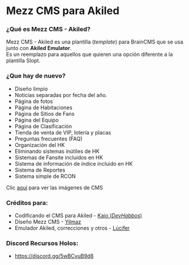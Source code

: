 # Mezz CMS para Akiled

### ¿Qué es Mezz CMS - Akiled?
Mezz CMS - Akiled es una plantilla (*template*) para BrainCMS que se usa junto con **Akiled Emulator**. <br>
Es un reemplazo para aquellos que quieren una opción diferente a la plantilla Slopt.

### ¿Que hay de nuevo?
* Diseño limpio
* Noticias separadas por fecha del año.
* Página de fotos
* Página de Habitaciones
* Página de Sítios de Fans
* Página del Equipo
* Página de Clasificación
* Tienda de venta de VIP, lotería y placas
* Preguntas frecuentes (FAQ)
* Organización del HK
* Eliminando sistemas inútiles de HK
* Sistemas de Fansite incluidos en HK
* Sistema de información de índice incluido en HK
* Sistema de Reportes
* Sistema simple de RCON

Clic <a href="https://imgur.com/a/ut1BSN8" target="_blank">aquí</a> para ver las imágenes de CMS

### Créditos para:

* Codificando el CMS para Akiled - <a href="https://github.com/DevHabbos">Kaio (*DevHabbos*)</a>
* Diseño Mezz CMS - <a href="https://github.com/yilmazev">Yilmaz</a>
* Emulador Akiled, correcciones y otros - <a href="https://github.com/Dark25">Lúcifer</a>

### Discord Recursos Holos:

* <a href="https://discord.gg/5wBCvuB9d8">https://discord.gg/5wBCvuB9d8</a>
